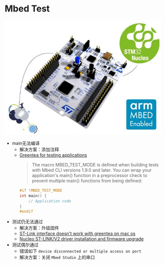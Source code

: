 # Mbed Test

![nucleo](img/nucleo_l152re.jpg)

- main无法编译
    - 解决方案：添加注释
    - [Greentea for testing applications](https://os.mbed.com/docs/mbed-os/v6.15/debug-test/greentea-for-testing-applications.html)
        > The macro MBED_TEST_MODE is defined when building tests with Mbed CLI versions 1.9.0 and later. You can wrap your application's main() function in a preprocessor check to prevent multiple main() functions from being defined:
        ``` c
        #if !MBED_TEST_MODE
        int main() {
            // Application code
        }
        #endif
        ```
- 测试仍无法通过 
    - 解决方案：升级固件
    - [ST-Link interface doesn't work with greentea on mac os](https://github.com/ARMmbed/mbed-os/issues/4301#issuecomment-301621673)
    - [Nucleo ST-LINK/V2 driver installation and firmware upgrade](https://os.mbed.com/platforms/ST-Nucleo-L152RE/#getting-started)
- 测试偶尔通过 
    - 错误如下 `device disconnected or multiple access on port`
    - 解决方案：关闭 `Mbed Studio` 上的串口